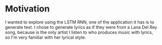# Motivation
I wanted to explore using the LSTM RNN, one of the application it has is to generate text. 
I chose to generate lyrics as if they were from a Lana Del Rey song, because is the only artist I listen to who produces music with lyrics, so I'm very familiar with her lyrical style. 
